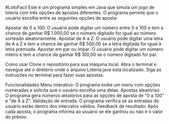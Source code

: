 
#LotoFacil
Este é um programa simples em Java que simula um jogo de loteria com três opções de apostas diferentes. O programa permite que o usuário escolha entre as seguintes opções de aposta:

Apostar de 0 a 100: O usuário pode digitar um número entre 0 e 100 e tem a chance de ganhar R$ 1.000,00 se o número digitado for igual ao número sorteado aleatoriamente.
Apostar de A à Z: O usuário pode digitar uma letra de A a Z e tem a chance de ganhar R$ 500,00 se a letra digitada for igual à letra premiada.
Apostar em par ou ímpar: O usuário pode digitar um número inteiro e tem a chance de ganhar R$ 100,00 se o número digitado for par.

Como usar
Clone o repositório para sua máquina local.
Abra o terminal e navegue até o diretório onde o arquivo Loteria.java está localizado.
Siga as instruções no terminal para fazer suas apostas.

Funcionalidades
Menu interativo: O programa exibe um menu com opções numeradas e solicita que o usuário escolha uma delas.
Apostas aleatórias: O programa gera números aleatórios para as opções de aposta de "0 a 100" e "de A à Z".
Validação de entrada: O programa verifica se as entradas do usuário estão dentro dos intervalos válidos.
Feedback de resultado: Após cada aposta, o programa informa ao usuário se ele ganhou ou não e o valor do prêmio.
